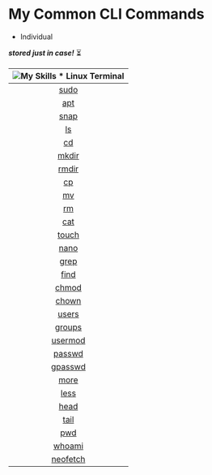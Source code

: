 # My Common CLI Commands

- Individual

***stored just in case!*** ⏳

| ![My Skills](https://go-skill-icons.vercel.app/api/icons?i=linux&theme=dark) * **Linux Terminal** |
|:---:|
| [sudo](https://github.com/fault3r/linux-terminal/blob/main/documents/sudo.md) |
| [apt](https://github.com/fault3r/linux-terminal/blob/main/documents/apt.md) |
| [snap](https://github.com/fault3r/linux-terminal/blob/main/documents/snap.md) |
| [ls](https://github.com/fault3r/linux-terminal/blob/main/documents/ls.md) |
| [cd](https://github.com/fault3r/linux-terminal/blob/main/documents/cd.md) |
| [mkdir](https://github.com/fault3r/linux-terminal/blob/main/documents/mkdir.md) |
| [rmdir](https://github.com/fault3r/linux-terminal/blob/main/documents/rmdir.md) |
| [cp](https://github.com/fault3r/linux-terminal/blob/main/documents/cp.md) |
| [mv](https://github.com/fault3r/linux-terminal/blob/main/documents/mv.md) |
| [rm](https://github.com/fault3r/linux-terminal/blob/main/documents/rm.md) |
| [cat](https://github.com/fault3r/linux-terminal/blob/main/documents/cat.md) |
| [touch](https://github.com/fault3r/linux-terminal/blob/main/documents/touch.md) |
| [nano](https://github.com/fault3r/linux-terminal/blob/main/documents/nano.md) |
| [grep](https://github.com/fault3r/linux-terminal/blob/main/documents/grep.md) |
| [find](https://github.com/fault3r/linux-terminal/blob/main/documents/find.md) |
| [chmod](https://github.com/fault3r/linux-terminal/blob/main/documents/chmod.md) |
| [chown](https://github.com/fault3r/linux-terminal/blob/main/documents/chown.md) |
| [users](https://github.com/fault3r/linux-terminal/blob/main/documents/users.md) |
| [groups](https://github.com/fault3r/linux-terminal/blob/main/documents/groups.md) |
| [usermod](https://github.com/fault3r/linux-terminal/blob/main/documents/usermod.md) |
| [passwd](https://github.com/fault3r/linux-terminal/blob/main/documents/passwd.md) |
| [gpasswd](https://github.com/fault3r/linux-terminal/blob/main/documents/gpasswd.md) |
| [more](https://github.com/fault3r/linux-terminal/blob/main/documents/more.md) |
| [less](https://github.com/fault3r/linux-terminal/blob/main/documents/less.md) |
| [head](https://github.com/fault3r/linux-terminal/blob/main/documents/head.md) |
| [tail](https://github.com/fault3r/linux-terminal/blob/main/documents/tail.md) |
| [pwd](https://github.com/fault3r/linux-terminal/blob/main/documents/pwd.md) |
| [whoami](https://github.com/fault3r/linux-terminal/blob/main/documents/whoami.md) |
| [neofetch](https://github.com/fault3r/linux-terminal/blob/main/documents/neofetch.md) |